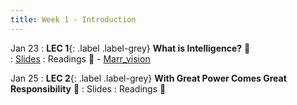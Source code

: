 ```yaml
---
title: Week 1 - Introduction
---
```


Jan 23
: **LEC 1**{: .label .label-grey} **What is Intelligence?** 🎥  
    : [Slides](https://canvas.harvard.edu/files/16754884/download?download_frd=1)
: Readings 📖
    - [Marr_vision](https://canvas.harvard.edu/files/16755460/download?download_frd=1)

Jan 25
: **LEC 2**{: .label .label-grey} **With Great Power Comes Great Responsibility** 🎥 
    : Slides
: Readings 📖

